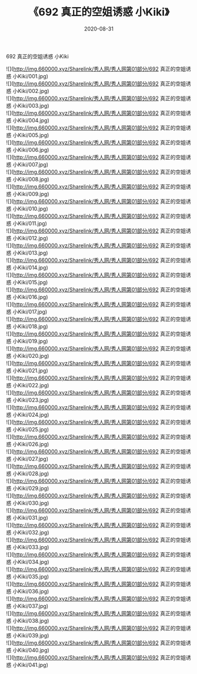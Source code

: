 ﻿---
layout: post
title:  《692 真正的空姐诱惑 小Kiki》
date:   2020-08-31
img: http://img.660000.xyz/Sharelink/秀人网/秀人网第01部分/692 真正的空姐诱惑 小Kiki/000.jpg
categories: [美女, 清纯, 唯美]
---

692 真正的空姐诱惑 小Kiki

  ![](http://img.660000.xyz/Sharelink/秀人网/秀人网第01部分/692 真正的空姐诱惑 小Kiki/001.jpg) <br> ![](http://img.660000.xyz/Sharelink/秀人网/秀人网第01部分/692 真正的空姐诱惑 小Kiki/002.jpg) <br> ![](http://img.660000.xyz/Sharelink/秀人网/秀人网第01部分/692 真正的空姐诱惑 小Kiki/003.jpg) <br> ![](http://img.660000.xyz/Sharelink/秀人网/秀人网第01部分/692 真正的空姐诱惑 小Kiki/004.jpg) <br> ![](http://img.660000.xyz/Sharelink/秀人网/秀人网第01部分/692 真正的空姐诱惑 小Kiki/005.jpg) <br> ![](http://img.660000.xyz/Sharelink/秀人网/秀人网第01部分/692 真正的空姐诱惑 小Kiki/006.jpg) <br> ![](http://img.660000.xyz/Sharelink/秀人网/秀人网第01部分/692 真正的空姐诱惑 小Kiki/007.jpg) <br> ![](http://img.660000.xyz/Sharelink/秀人网/秀人网第01部分/692 真正的空姐诱惑 小Kiki/008.jpg) <br> ![](http://img.660000.xyz/Sharelink/秀人网/秀人网第01部分/692 真正的空姐诱惑 小Kiki/009.jpg) <br> ![](http://img.660000.xyz/Sharelink/秀人网/秀人网第01部分/692 真正的空姐诱惑 小Kiki/010.jpg) <br> ![](http://img.660000.xyz/Sharelink/秀人网/秀人网第01部分/692 真正的空姐诱惑 小Kiki/011.jpg) <br> ![](http://img.660000.xyz/Sharelink/秀人网/秀人网第01部分/692 真正的空姐诱惑 小Kiki/012.jpg) <br> ![](http://img.660000.xyz/Sharelink/秀人网/秀人网第01部分/692 真正的空姐诱惑 小Kiki/013.jpg) <br> ![](http://img.660000.xyz/Sharelink/秀人网/秀人网第01部分/692 真正的空姐诱惑 小Kiki/014.jpg) <br> ![](http://img.660000.xyz/Sharelink/秀人网/秀人网第01部分/692 真正的空姐诱惑 小Kiki/015.jpg) <br> ![](http://img.660000.xyz/Sharelink/秀人网/秀人网第01部分/692 真正的空姐诱惑 小Kiki/016.jpg) <br> ![](http://img.660000.xyz/Sharelink/秀人网/秀人网第01部分/692 真正的空姐诱惑 小Kiki/017.jpg) <br> ![](http://img.660000.xyz/Sharelink/秀人网/秀人网第01部分/692 真正的空姐诱惑 小Kiki/018.jpg) <br> ![](http://img.660000.xyz/Sharelink/秀人网/秀人网第01部分/692 真正的空姐诱惑 小Kiki/019.jpg) <br> ![](http://img.660000.xyz/Sharelink/秀人网/秀人网第01部分/692 真正的空姐诱惑 小Kiki/020.jpg) <br> ![](http://img.660000.xyz/Sharelink/秀人网/秀人网第01部分/692 真正的空姐诱惑 小Kiki/021.jpg) <br> ![](http://img.660000.xyz/Sharelink/秀人网/秀人网第01部分/692 真正的空姐诱惑 小Kiki/022.jpg) <br> ![](http://img.660000.xyz/Sharelink/秀人网/秀人网第01部分/692 真正的空姐诱惑 小Kiki/023.jpg) <br> ![](http://img.660000.xyz/Sharelink/秀人网/秀人网第01部分/692 真正的空姐诱惑 小Kiki/024.jpg) <br> ![](http://img.660000.xyz/Sharelink/秀人网/秀人网第01部分/692 真正的空姐诱惑 小Kiki/025.jpg) <br> ![](http://img.660000.xyz/Sharelink/秀人网/秀人网第01部分/692 真正的空姐诱惑 小Kiki/026.jpg) <br> ![](http://img.660000.xyz/Sharelink/秀人网/秀人网第01部分/692 真正的空姐诱惑 小Kiki/027.jpg) <br> ![](http://img.660000.xyz/Sharelink/秀人网/秀人网第01部分/692 真正的空姐诱惑 小Kiki/028.jpg) <br> ![](http://img.660000.xyz/Sharelink/秀人网/秀人网第01部分/692 真正的空姐诱惑 小Kiki/029.jpg) <br> ![](http://img.660000.xyz/Sharelink/秀人网/秀人网第01部分/692 真正的空姐诱惑 小Kiki/030.jpg) <br> ![](http://img.660000.xyz/Sharelink/秀人网/秀人网第01部分/692 真正的空姐诱惑 小Kiki/031.jpg) <br> ![](http://img.660000.xyz/Sharelink/秀人网/秀人网第01部分/692 真正的空姐诱惑 小Kiki/032.jpg) <br> ![](http://img.660000.xyz/Sharelink/秀人网/秀人网第01部分/692 真正的空姐诱惑 小Kiki/033.jpg) <br> ![](http://img.660000.xyz/Sharelink/秀人网/秀人网第01部分/692 真正的空姐诱惑 小Kiki/034.jpg) <br> ![](http://img.660000.xyz/Sharelink/秀人网/秀人网第01部分/692 真正的空姐诱惑 小Kiki/035.jpg) <br> ![](http://img.660000.xyz/Sharelink/秀人网/秀人网第01部分/692 真正的空姐诱惑 小Kiki/036.jpg) <br> ![](http://img.660000.xyz/Sharelink/秀人网/秀人网第01部分/692 真正的空姐诱惑 小Kiki/037.jpg) <br> ![](http://img.660000.xyz/Sharelink/秀人网/秀人网第01部分/692 真正的空姐诱惑 小Kiki/038.jpg) <br> ![](http://img.660000.xyz/Sharelink/秀人网/秀人网第01部分/692 真正的空姐诱惑 小Kiki/039.jpg) <br> ![](http://img.660000.xyz/Sharelink/秀人网/秀人网第01部分/692 真正的空姐诱惑 小Kiki/040.jpg) <br> ![](http://img.660000.xyz/Sharelink/秀人网/秀人网第01部分/692 真正的空姐诱惑 小Kiki/041.jpg) <br>